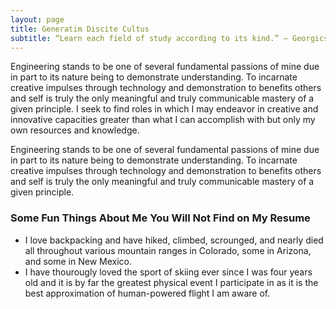 ```yaml
---
layout: page
title: Generatim Discite Cultus
subtitle: “Learn each field of study according to its kind.” – Georgics Virgil II
---
```


Engineering stands to be one of several fundamental passions of mine due in part to its nature being to demonstrate understanding. To incarnate creative impulses through technology and demonstration to benefits others and self is truly the only meaningful and truly communicable mastery of a given principle. 
I seek to find roles in which I may endeavor in creative and innovative capacities greater than what I can accomplish with but only my own resources and knowledge.

Engineering stands to be one of several fundamental passions of mine due in part to its nature being to demonstrate understanding. To incarnate creative impulses through technology and demonstration to benefits others and self is truly the only meaningful and truly communicable mastery of a given principle. 

### Some Fun Things About Me You Will Not Find on My Resume

- I love backpacking and have hiked, climbed, scrounged, and nearly died all throughout various mountain ranges in Colorado, some in Arizona, and some in New Mexico.
- I have thourougly loved the sport of skiing ever since I was four years old and it is by far the greatest physical event I participate in as it is the best approximation of human-powered flight I am aware of.
